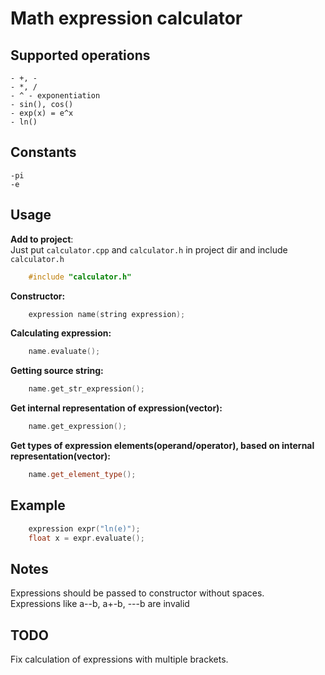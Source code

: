 # Math expression calculator
## Supported operations
	- +, -
	- *, /
	- ^ - exponentiation
	- sin(), cos()
	- exp(x) = e^x
	- ln()
## Constants
	-pi
	-e
## Usage
**Add to project**:  
Just put `calculator.cpp` and `calculator.h` in project dir and include `calculator.h`
```c++
	#include "calculator.h"
```
**Constructor:**
```c++
	expression name(string expression);
```
**Calculating expression:**
```c++
	name.evaluate();
```
**Getting source string:**
```c++
	name.get_str_expression();
```
**Get internal representation of expression(vector):**
```c++
	name.get_expression();
```
**Get types of expression elements(operand/operator), based on internal representation(vector):**
```c++
	name.get_element_type();
```
## Example
```c++
	expression expr("ln(e)");
	float x = expr.evaluate();
```
## Notes
Expressions should be passed to constructor without spaces.  
Expressions like a--b, a+-b, ---b are invalid
## TODO
Fix calculation of expressions with multiple brackets.
